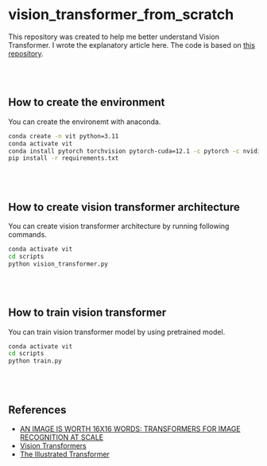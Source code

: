 # vision_transformer_from_scratch
This repository was created to help me better understand Vision Transformer. I wrote the explanatory article here. The code is based on [this repository](https://github.com/nerminnuraydogan/vision-transformer/tree/main).

<br></br>

## How to create the environment
You can create the environemt with anaconda.

```bash
conda create -n vit python=3.11
conda activate vit
conda install pytorch torchvision pytorch-cuda=12.1 -c pytorch -c nvidia
pip install -r requirements.txt
```

<br></br>

## How to create vision transformer architecture
You can create vision transformer architecture by running following commands.

```bash
conda activate vit
cd scripts
python vision_transformer.py
```

<br></br>

## How to train vision transformer
You can train vision transformer model by using pretrained model.

```bash
conda activate vit
cd scripts
python train.py
```

<br></br>

## References
- [AN IMAGE IS WORTH 16X16 WORDS: TRANSFORMERS FOR IMAGE RECOGNITION AT SCALE](https://arxiv.org/pdf/2010.11929)
- [Vision Transformers](https://github.com/nerminnuraydogan/vision-transformer/tree/main)
- [The Illustrated Transformer](https://jalammar.github.io/illustrated-transformer/)
